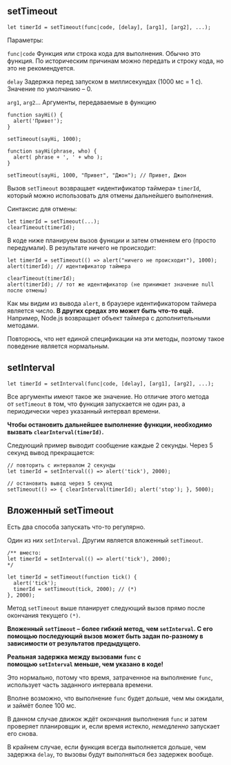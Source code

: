 ## setTimeout
```JS
let timerId = setTimeout(func|code, [delay], [arg1], [arg2], ...);
```
Параметры:

`func|code`
Функция или строка кода для выполнения. Обычно это функция. По историческим причинам можно передать и строку кода, но это не рекомендуется.

`delay`
Задержка перед запуском в миллисекундах (1000 мс = 1 с). Значение по умолчанию – 0.

`arg1`, `arg2`…
Аргументы, передаваемые в функцию

```JS
function sayHi() {
  alert('Привет');
} 

setTimeout(sayHi, 1000);
```

```JS
function sayHi(phrase, who) {
  alert( phrase + ', ' + who );
} 

setTimeout(sayHi, 1000, "Привет", "Джон"); // Привет, Джон
```
Вызов `setTimeout` возвращает «идентификатор таймера» `timerId`, который можно использовать для отмены дальнейшего выполнения.

Синтаксис для отмены:
```JS
let timerId = setTimeout(...);
clearTimeout(timerId);
```
В коде ниже планируем вызов функции и затем отменяем его (просто передумали). В результате ничего не происходит:

```JS
let timerId = setTimeout(() => alert("ничего не происходит"), 1000);
alert(timerId); // идентификатор таймера

clearTimeout(timerId);
alert(timerId); // тот же идентификатор (не принимает значение null после отмены)
```

Как мы видим из вывода `alert`, в браузере идентификатором таймера является число. __В других средах это может быть что-то ещё.__ Например, Node.js возвращает объект таймера с дополнительными методами.

Повторюсь, что нет единой спецификации на эти методы, поэтому такое поведение является нормальным.

## setInterval
```JS
let timerId = setInterval(func|code, [delay], [arg1], [arg2], ...);
```

Все аргументы имеют такое же значение. Но отличие этого метода от `setTimeout` в том, что функция запускается не один раз, а периодически через указанный интервал времени.

__Чтобы остановить дальнейшее выполнение функции, необходимо вызвать `clearInterval(timerId)`.__

Следующий пример выводит сообщение каждые 2 секунды. Через 5 секунд вывод прекращается:
```JS
// повторить с интервалом 2 секунды
let timerId = setInterval(() => alert('tick'), 2000);

// остановить вывод через 5 секунд
setTimeout(() => { clearInterval(timerId); alert('stop'); }, 5000);
```

## Вложенный setTimeout
Есть два способа запускать что-то регулярно.

Один из них `setInterval`. Другим является вложенный `setTimeout`.
```JS
/** вместо:
let timerId = setInterval(() => alert('tick'), 2000);
*/

let timerId = setTimeout(function tick() {
  alert('tick');
  timerId = setTimeout(tick, 2000); // (*)
}, 2000);
```

Метод `setTimeout` выше планирует следующий вызов прямо после окончания текущего `(*)`.

__Вложенный `setTimeout` – более гибкий метод, чем `setInterval`. С его помощью последующий вызов может быть задан по-разному в зависимости от результатов предыдущего.__

**Реальная задержка между вызовами `func` с помощью `setInterval` меньше, чем указано в коде!**

Это нормально, потому что время, затраченное на выполнение `func`, использует часть заданного интервала времени.

Вполне возможно, что выполнение `func` будет дольше, чем мы ожидали, и займёт более 100 мс.

В данном случае движок ждёт окончания выполнения `func` и затем проверяет планировщик и, если время истекло, _немедленно_ запускает его снова.

В крайнем случае, если функция всегда выполняется дольше, чем задержка `delay`, то вызовы будут выполняться без задержек вообще.